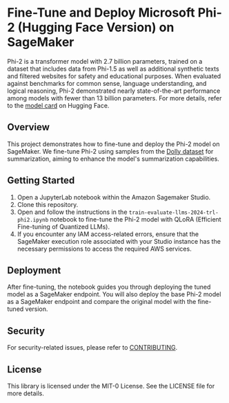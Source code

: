 # Fine-Tune and Deploy Microsoft Phi-2 (Hugging Face Version) on SageMaker

Phi-2 is a transformer model with 2.7 billion parameters, trained on a dataset that includes data from Phi-1.5 as well as additional synthetic texts and filtered websites for safety and educational purposes. When evaluated against benchmarks for common sense, language understanding, and logical reasoning, Phi-2 demonstrated nearly state-of-the-art performance among models with fewer than 13 billion parameters. For more details, refer to the [model card](https://huggingface.co/microsoft/phi-2) on Hugging Face.

## Overview

This project demonstrates how to fine-tune and deploy the Phi-2 model on SageMaker. We fine-tune Phi-2 using samples from the [Dolly dataset](https://huggingface.co/datasets/databricks/databricks-dolly-15k) for summarization, aiming to enhance the model's summarization capabilities.

## Getting Started

1. Open a JupyterLab notebook within the Amazon Sagemaker Studio.
2. Clone this repository.
4. Open and follow the instructions in the `train-evaluate-llms-2024-trl-phi2.ipynb` notebook to fine-tune the Phi-2 model with QLoRA (Efficient Fine-tuning of Quantized LLMs).
4. If you encounter any IAM access-related errors, ensure that the SageMaker execution role associated with your Studio instance has the necessary permissions to access the required AWS services.

## Deployment

After fine-tuning, the notebook guides you through deploying the tuned model as a SageMaker endpoint. You will also deploy the base Phi-2 model as a SageMaker endpoint and compare the original model with the fine-tuned version.

## Security

For security-related issues, please refer to [CONTRIBUTING](CONTRIBUTING.md#security-issue-notifications).

## License

This library is licensed under the MIT-0 License. See the LICENSE file for more details.

